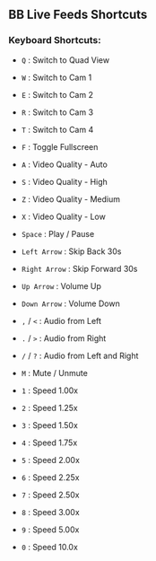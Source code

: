## BB Live Feeds Shortcuts

### Keyboard Shortcuts:

- `Q` : Switch to Quad View
- `W` : Switch to Cam 1
- `E` : Switch to Cam 2
- `R` : Switch to Cam 3
- `T` : Switch to Cam 4

- `F` : Toggle Fullscreen

- `A` : Video Quality - Auto
- `S` : Video Quality - High
- `Z` : Video Quality - Medium
- `X` : Video Quality - Low

- `Space` : Play / Pause
- `Left Arrow` : Skip Back 30s
- `Right Arrow` : Skip Forward 30s

- `Up Arrow` : Volume Up
- `Down Arrow` : Volume Down
- `,` / `<` : Audio from Left
- `.` / `>` : Audio from Right
- `/` / `?` : Audio from Left and Right
- `M` : Mute / Unmute

- `1` : Speed 1.00x
- `2` : Speed 1.25x
- `3` : Speed 1.50x
- `4` : Speed 1.75x
- `5` : Speed 2.00x
- `6` : Speed 2.25x
- `7` : Speed 2.50x
- `8` : Speed 3.00x
- `9` : Speed 5.00x
- `0` : Speed 10.0x
